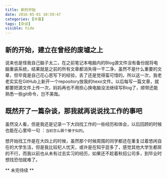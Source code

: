 ```yaml
---
title: 新的开始
date: 2016-05-01 10:59:47
categories: [半畳]
tags: [杂谈]
visible: hide
---
```


## 新的开始，建立在曾经的废墟之上 ##

说来也是怪我自己脑子太二，在之前笔记本电脑内的Blog源文件没有备份就将电脑重装系统，结果就是之前的所有文章都消失得一干二净，虽然不是什么重要的文章，但毕竟是自己花心思写下的经验，丢了还是觉得蛮可惜的。所以这一次，我老老实实在GitHub上新开一个repository放我的hexo文件。以后每写一篇文章，就都要把源文件上传一次，妈妈再也不用担心换电脑没法继续写Blog了，顺带还能熟悉一些git命令，岂不美哉。
<!-- more -->
## 既然开了一篇杂谈，那我就再说说找工作的事吧 ##

虽然没人看，但是我还是记录一下大四找工作的一些经历和体会，以后回顾的时候也能在心里啐一句
：`当初怎么跟个傻子似的`。

想开始找工作是在大四上的时候，虽然那个时候周围的同学都还在重复过着悠闲自在的大学生活，但是我比较杞人忧天，或许是在知乎逛多了，感觉其他大学生都屌的不行，而我以前也从未有过去实习的经历，如果还不趁着秋招公司多，到毕业时想找恐怕就难了。

** 未完待续 **

